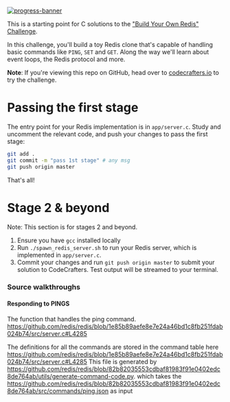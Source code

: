 [![progress-banner](https://app.codecrafters.io/progress/redis/d4f4e8a1-095b-40d2-aaf0-2359c6ce5f27)](https://app.codecrafters.io/users/noelzubin)

This is a starting point for C solutions to the
["Build Your Own Redis" Challenge](https://codecrafters.io/challenges/redis).

In this challenge, you'll build a toy Redis clone that's capable of handling
basic commands like `PING`, `SET` and `GET`. Along the way we'll learn about
event loops, the Redis protocol and more.

**Note**: If you're viewing this repo on GitHub, head over to
[codecrafters.io](https://codecrafters.io) to try the challenge.

# Passing the first stage

The entry point for your Redis implementation is in `app/server.c`. Study and
uncomment the relevant code, and push your changes to pass the first stage:

```sh
git add .
git commit -m "pass 1st stage" # any msg
git push origin master
```

That's all!

# Stage 2 & beyond

Note: This section is for stages 2 and beyond.

1. Ensure you have `gcc` installed locally
1. Run `./spawn_redis_server.sh` to run your Redis server, which is implemented
   in `app/server.c`.
1. Commit your changes and run `git push origin master` to submit your solution
   to CodeCrafters. Test output will be streamed to your terminal.



### Source walkthroughs

#### Responding to PINGS

The function that handles the ping command.
https://github.com/redis/redis/blob/1e85b89aefe8e7e24a46bd1c8fb251fdab024b74/src/server.c#L4285

The definitions for all the commands are stored in the command table here
https://github.com/redis/redis/blob/1e85b89aefe8e7e24a46bd1c8fb251fdab024b74/src/server.c#L4285
This file is generated by https://github.com/redis/redis/blob/82b82035553cdbaf81983f91e0402edc8de764ab/utils/generate-command-code.py.
which takes the https://github.com/redis/redis/blob/82b82035553cdbaf81983f91e0402edc8de764ab/src/commands/ping.json as input